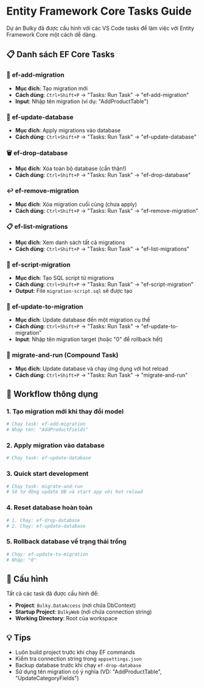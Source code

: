 # Entity Framework Core Tasks Guide

Dự án Bulky đã được cấu hình với các VS Code tasks để làm việc với Entity Framework Core một cách dễ dàng.

## 📋 Danh sách EF Core Tasks

### 🔨 **ef-add-migration**

- **Mục đích**: Tạo migration mới
- **Cách dùng**: `Ctrl+Shift+P` → "Tasks: Run Task" → "ef-add-migration"
- **Input**: Nhập tên migration (ví dụ: "AddProductTable")

### 🚀 **ef-update-database**

- **Mục đích**: Apply migrations vào database
- **Cách dùng**: `Ctrl+Shift+P` → "Tasks: Run Task" → "ef-update-database"

### 🗑️ **ef-drop-database**

- **Mục đích**: Xóa toàn bộ database (cẩn thận!)
- **Cách dùng**: `Ctrl+Shift+P` → "Tasks: Run Task" → "ef-drop-database"

### ↩️ **ef-remove-migration**

- **Mục đích**: Xóa migration cuối cùng (chưa apply)
- **Cách dùng**: `Ctrl+Shift+P` → "Tasks: Run Task" → "ef-remove-migration"

### 📋 **ef-list-migrations**

- **Mục đích**: Xem danh sách tất cả migrations
- **Cách dùng**: `Ctrl+Shift+P` → "Tasks: Run Task" → "ef-list-migrations"

### 📜 **ef-script-migration**

- **Mục đích**: Tạo SQL script từ migrations
- **Cách dùng**: `Ctrl+Shift+P` → "Tasks: Run Task" → "ef-script-migration"
- **Output**: File `migration-script.sql` sẽ được tạo

### 🎯 **ef-update-to-migration**

- **Mục đích**: Update database đến một migration cụ thể
- **Cách dùng**: `Ctrl+Shift+P` → "Tasks: Run Task" → "ef-update-to-migration"
- **Input**: Nhập tên migration target (hoặc "0" để rollback hết)

### 🔄 **migrate-and-run** (Compound Task)

- **Mục đích**: Update database và chạy ứng dụng với hot reload
- **Cách dùng**: `Ctrl+Shift+P` → "Tasks: Run Task" → "migrate-and-run"

## 🎯 Workflow thông dụng

### 1. **Tạo migration mới khi thay đổi model**

```bash
# Chạy task: ef-add-migration
# Nhập tên: "AddProductFields"
```

### 2. **Apply migration vào database**

```bash
# Chạy task: ef-update-database
```

### 3. **Quick start development**

```bash
# Chạy task: migrate-and-run
# Sẽ tự động update DB và start app với hot reload
```

### 4. **Reset database hoàn toàn**

```bash
# 1. Chạy: ef-drop-database
# 2. Chạy: ef-update-database
```

### 5. **Rollback database về trạng thái trống**

```bash
# Chạy: ef-update-to-migration
# Nhập: "0"
```

## 🔧 Cấu hình

Tất cả các task đã được cấu hình để:

- **Project**: `Bulky.DataAccess` (nơi chứa DbContext)
- **Startup Project**: `BulkyWeb` (nơi chứa connection string)
- **Working Directory**: Root của workspace

## 💡 Tips

- Luôn build project trước khi chạy EF commands
- Kiểm tra connection string trong `appsettings.json`
- Backup database trước khi chạy `ef-drop-database`
- Sử dụng tên migration có ý nghĩa (VD: "AddProductTable", "UpdateCategoryFields")
